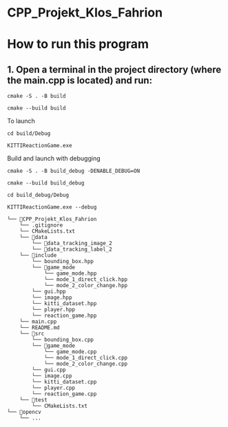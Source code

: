 # CPP_Projekt_Klos_Fahrion
# How to run this program
## 1. Open a terminal in the project directory (where the main.cpp is located) and run:

```cmake -S . -B build```

```cmake --build build```

To launch

```cd build/Debug```

```KITTIReactionGame.exe```

Build and launch with debugging

```cmake -S . -B build_debug -DENABLE_DEBUG=ON```

```cmake --build build_debug```

```cd build_debug/Debug```

```KITTIReactionGame.exe --debug```

```
└── 📁CPP_Projekt_Klos_Fahrion
    └── .gitignore
    └── CMakeLists.txt
    └── 📁data
        └── 📁data_tracking_image_2
        └── 📁data_tracking_label_2
    └── 📁include
        └── bounding_box.hpp
        └── 📁game_mode
            └── game_mode.hpp
            └── mode_1_direct_click.hpp
            └── mode_2_color_change.hpp
        └── gui.hpp
        └── image.hpp
        └── kitti_dataset.hpp
        └── player.hpp
        └── reaction_game.hpp
    └── main.cpp
    └── README.md
    └── 📁src
        └── bounding_box.cpp
        └── 📁game_mode
            └── game_mode.cpp
            └── mode_1_direct_click.cpp
            └── mode_2_color_change.cpp
        └── gui.cpp
        └── image.cpp
        └── kitti_dataset.cpp
        └── player.cpp
        └── reaction_game.cpp
    └── 📁test
        └── CMakeLists.txt
└── 📁opencv
    └── ...
```